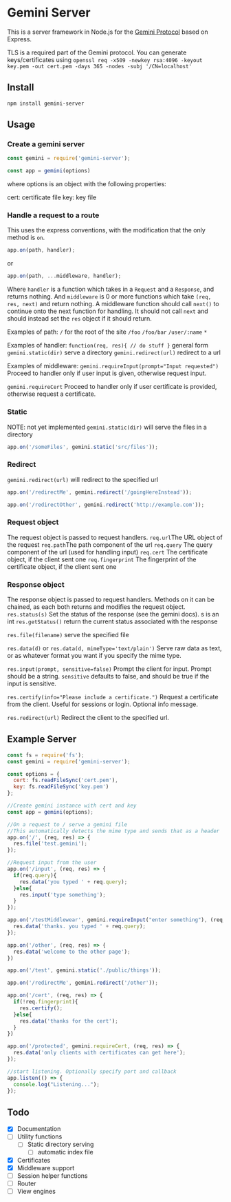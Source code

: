 # Gemini Server
This is a server framework in Node.js for the [Gemini Protocol](https://gemini.circumlunar.space/) based on Express.

TLS is a required part of the Gemini protocol. You can generate keys/certificates using
`openssl req -x509 -newkey rsa:4096 -keyout key.pem -out cert.pem -days 365 -nodes -subj '/CN=localhost'`

## Install
`npm install gemini-server`

## Usage

### Create a gemini server
```javascript
const gemini = require('gemini-server');

const app = gemini(options)
```
where options is an object with the following properties:

cert: certificate file
key: key file

### Handle a request to a route
This uses the express conventions, with the modification that the only method is `on`.
```javascript
app.on(path, handler);
```
or
```javascript
app.on(path, ...middleware, handler);
```
Where `handler` is a function which takes in a `Request` and a `Response`, and returns nothing.
And `middleware` is 0 or more functions which take `(req, res, next)` and return nothing.
A middleware function should call `next()` to continue onto the next function for handling.
It should not call `next` and should instead set the `res` object if it should return.

Examples of path:
`/` for the root of the site
`/foo`
`/foo/bar`
`/user/:name`
`*`

Examples of handler:
`function(req, res){ // do stuff }` general form
`gemini.static(dir)` serve a directory
`gemini.redirect(url)` redirect to a url

Examples of middleware:
`gemini.requireInput(prompt="Input requested")` Proceed to handler only if user input is given, otherwise request input.

`gemini.requireCert` Proceed to handler only if user certificate is provided, otherwise request a certificate.

### Static
NOTE: not yet implemented
`gemini.static(dir)` will serve the files in a directory

```javascript
app.on('/someFiles', gemini.static('src/files'));
```

### Redirect
`gemini.redirect(url)` will redirect to the specified url
```javascript
app.on('/redirectMe', gemini.redirect('/goingHereInstead'));

app.on('/redirectOther', gemini.redirect('http://example.com'));
```

### Request object
The request object is passed to request handlers.
`req.url`The URL object of the request
`req.path`The path component of the url
`req.query` The query component of the url (used for handling input)
`req.cert` The certificate object, if the client sent one
`req.fingerprint` The fingerprint of the certificate object, if the client sent one

### Response object
The response object is passed to request handlers.
Methods on it can be chained, as each both returns and modifies the request object.
`res.status(s)` Set the status of the response (see the gemini docs).
s is an int
`res.getStatus()` return the current status associated with the response

`res.file(filename)` serve the specified file

`res.data(d)` or `res.data(d, mimeType='text/plain')` Serve raw data as text, or as whatever format you want if you specify the mime type.

`res.input(prompt, sensitive=false)` Prompt the client for input. Prompt should be a string. `sensitive` defaults to false, and should be true if the input is sensitive.

`res.certify(info="Please include a certificate.")` Request a certificate from the client. Useful for sessions or login. Optional info message.

`res.redirect(url)` Redirect the client to the specified url.

## Example Server
```javascript
const fs = require('fs');
const gemini = require('gemini-server');

const options = {
  cert: fs.readFileSync('cert.pem'),
  key: fs.readFileSync('key.pem')
};

//Create gemini instance with cert and key
const app = gemini(options);

//On a request to / serve a gemini file
//This automatically detects the mime type and sends that as a header
app.on('/', (req, res) => {
  res.file('test.gemini');
});

//Request input from the user
app.on('/input', (req, res) => {
  if(req.query){
    res.data('you typed ' + req.query);
  }else{
    res.input('type something');
  }
});

app.on('/testMiddlewear', gemini.requireInput("enter something"), (req, res) => {
  res.data('thanks. you typed ' + req.query);
});

app.on('/other', (req, res) => {
  res.data('welcome to the other page');
})

app.on('/test', gemini.static('./public/things'));

app.on('/redirectMe', gemini.redirect('/other'));

app.on('/cert', (req, res) => {
  if(!req.fingerprint){
    res.certify();
  }else{
    res.data('thanks for the cert');
  }
})

app.on('/protected', gemini.requireCert, (req, res) => {
  res.data('only clients with certificates can get here');
});

//start listening. Optionally specify port and callback
app.listen(() => {
  console.log("Listening...");
});
```

## Todo
- [x] Documentation
- [ ] Utility functions
	- [ ] Static directory serving
		- [ ] automatic index file
- [x] Certificates
- [x] Middleware support
- [ ] Session helper functions
- [ ] Router
- [ ] View engines
